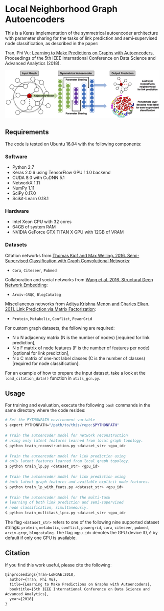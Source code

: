 # Local Neighborhood Graph Autoencoders

This is a Keras implementation of the symmetrical autoencoder architecture with parameter sharing for the tasks of link prediction and semi-supervised node classification, as described in the paper:

Tran, Phi Vu: [Learning to Make Predictions on Graphs with Autoencoders.](https://arxiv.org/abs/1802.08352) Proceedings of the 5th IEEE International
Conference on Data Science and Advanced Analytics (2018).

![FCN_schematic](figure1.png?raw=true)

## Requirements
The code is tested on Ubuntu 16.04 with the following components:

### Software

* Python 2.7
* Keras 2.0.6 using TensorFlow GPU 1.1.0 backend
* CUDA 8.0 with CuDNN 5.1
* NetworkX 1.11
* NumPy 1.11
* SciPy 0.17.0
* Scikit-Learn 0.18.1

### Hardware

* Intel Xeon CPU with 32 cores
* 64GB of system RAM
* NVIDIA GeForce GTX TITAN X GPU with 12GB of VRAM

### Datasets

Citation networks from [Thomas Kipf and Max Welling. 2016. Semi-Supervised Classification with Graph Convolutional Networks](https://github.com/tkipf/gcn):

* `Cora`, `Citeseer`, `Pubmed`

Collaboration and social networks from [Wang et al. 2016. Structural Deep Network Embedding](https://github.com/suanrong/SDNE):

* `Arxiv-GRQC`, `BlogCatalog`

Miscellaneous networks from [Aditya Krishna Menon and Charles Elkan. 2011. Link Prediction via Matrix Factorization](http://users.cecs.anu.edu.au/~akmenon/papers/link-prediction/index.html):

* `Protein`, `Metabolic`, `Conflict`, `PowerGrid`

For custom graph datasets, the following are required:

* N x N adjacency matrix (N is the number of nodes) [required for link prediction],
* N x F matrix of node features (F is the number of features per node) [optional for link prediction],
* N x C matrix of one-hot label classes (C is the number of classes) [required for node classification].

For an example of how to prepare the input dataset, take a look at the `load_citation_data()` function in `utils_gcn.py`.

## Usage
For training and evaluation, execute the following `bash` commands in the same directory where the code resides:

```bash
# Set the PYTHONPATH environment variable
$ export PYTHONPATH="/path/to/this/repo:$PYTHONPATH"

# Train the autoencoder model for network reconstruction
# using only latent features learned from local graph topology.
$ python train_reconstruction.py <dataset_str> <gpu_id>

# Train the autoencoder model for link prediction using
# only latent features learned from local graph topology.
$ python train_lp.py <dataset_str> <gpu_id>

# Train the autoencoder model for link prediction using
# both latent graph features and available explicit node features.
$ python train_lp_with_feats.py <dataset_str> <gpu_id>

# Train the autoencoder model for the multi-task
# learning of both link prediction and semi-supervised
# node classification, simultaneously.
$ python train_multitask_lpnc.py <dataset_str> <gpu_id>
```

The flag `<dataset_str>` refers to one of the following nine supported dataset strings:
`protein`, `metabolic`, `conflict`, `powergrid`, `cora`, `citeseer`, `pubmed`, `arxiv-grqc`, `blogcatalog`. The flag `<gpu_id>` denotes the GPU device ID, `0` by default if only one GPU is available.

## Citation
If you find this work useful, please cite the following:

```
@inproceedings{Tran-LoNGAE:2018,
  author={Tran, Phi Vu},
  title={Learning to Make Predictions on Graphs with Autoencoders},
  booktitle={5th IEEE International Conference on Data Science and Advanced Analytics},
  year={2018}
}
